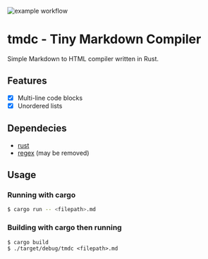 ![example workflow](https://github.com/Dead-tech/tmdc/actions/workflows/cargo.yml/badge.svg)

# tmdc - Tiny Markdown Compiler
Simple Markdown to HTML compiler written in Rust.

## Features
  - [x] Multi-line code blocks
  - [x] Unordered lists 

## Dependecies
  * [rust](https://www.rust-lang.org/it)
  * [regex](https://docs.rs/regex/1.5.4/regex/) (may be removed)

## Usage

  ### Running with cargo
  ```sh
  $ cargo run -- <filepath>.md
  
  ```
  ### Building with cargo then running
  ```
  $ cargo build
  $ ./target/debug/tmdc <filepath>.md
  ```
